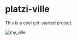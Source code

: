 # platzi-ville
This is a cool get-started project.

![my_ville](https://user-images.githubusercontent.com/37674695/204706857-b5d49b29-dcb2-4229-b7d3-dc56d560bfdc.gif)
